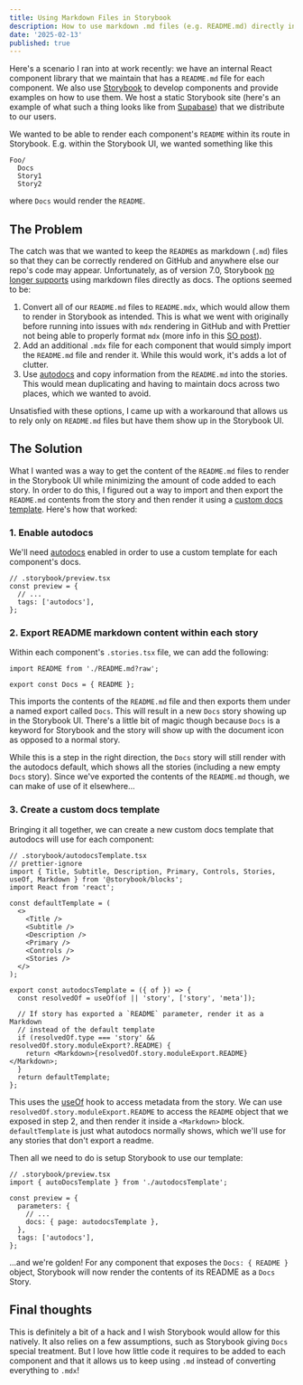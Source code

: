 ```yaml
---
title: Using Markdown Files in Storybook
description: How to use markdown .md files (e.g. README.md) directly in Storybook
date: '2025-02-13'
published: true
---
```


Here's a scenario I ran into at work recently: we have an internal React component library that we
maintain that has a `README.md` file for each component. We also use
[Storybook](https://storybook.js.org/) to develop components and provide examples on how to use
them. We host a static Storybook site (here's an example of what such a thing looks like from
[Supabase](https://unruffled-hoover-de9320.netlify.app/?path=/story/introduction--page)) that we
distribute to our users.

We wanted to be able to render each component's `README` within its route in Storybook. E.g. within
the Storybook UI, we wanted something like this

```
Foo/
  Docs
  Story1
  Story2
```

where `Docs` would render the `README`.

## The Problem

The catch was that we wanted to keep the `README`s as markdown (`.md`) files so that they can be
correctly rendered on GitHub and anywhere else our repo's code may appear. Unfortunately, as of
version 7.0, Storybook
[no longer supports](https://github.com/storybookjs/storybook/issues/24444#issuecomment-1758520524)
using markdown files directly as docs. The options seemed to be:

1. Convert all of our `README.md` files to `README.mdx`, which would allow them to render in
   Storybook as intended. This is what we went with originally before running into issues with `mdx`
   rendering in GitHub and with Prettier not being able to properly format `mdx` (more info in this
   [SO post](https://stackoverflow.com/questions/79400101/prettier-ignore-inside-mdx-storybook-github)).
2. Add an additional `.mdx` file for each component that would simply import the `README.md` file
   and render it. While this would work, it's adds a lot of clutter.
3. Use [autodocs](https://storybook.js.org/docs/writing-docs/autodocs) and copy information from the
   `README.md` into the stories. This would mean duplicating and having to maintain docs across two
   places, which we wanted to avoid.

Unsatisfied with these options, I came up with a workaround that allows us to rely only on
`README.md` files but have them show up in the Storybook UI.

## The Solution

What I wanted was a way to get the content of the `README.md` files to render in the Storybook UI
while minimizing the amount of code added to each story. In order to do this, I figured out a way to
import and then export the `README.md` contents from the story and then render it using a
[custom docs template](https://storybook.js.org/docs/writing-docs/autodocs#write-a-custom-template).
Here's how that worked:

### 1. Enable autodocs

We'll need [autodocs](https://storybook.js.org/docs/writing-docs/autodocs) enabled in order to use a
custom template for each component's docs.

```tsx
// .storybook/preview.tsx
const preview = {
  // ...
  tags: ['autodocs'],
};
```

### 2. Export README markdown content within each story

Within each component's `.stories.tsx` file, we can add the following:

```tsx
import README from './README.md?raw';

export const Docs = { README };
```

This imports the contents of the `README.md` file and then exports them under a named export called
`Docs`. This will result in a new `Docs` story showing up in the Storybook UI. There's a little bit
of magic though because `Docs` is a keyword for Storybook and the story will show up with the
document icon as opposed to a normal story.

While this is a step in the right direction, the `Docs` story will still render with the autodocs
default, which shows all the stories (including a new empty `Docs` story). Since we've exported the
contents of the `README.md` though, we can make of use of it elsewhere...

### 3. Create a custom docs template

Bringing it all together, we can create a new custom docs template that autodocs will use for each
component:

```tsx
// .storybook/autodocsTemplate.tsx
// prettier-ignore
import { Title, Subtitle, Description, Primary, Controls, Stories, useOf, Markdown } from '@storybook/blocks';
import React from 'react';

const defaultTemplate = (
  <>
    <Title />
    <Subtitle />
    <Description />
    <Primary />
    <Controls />
    <Stories />
  </>
);

export const autodocsTemplate = ({ of }) => {
  const resolvedOf = useOf(of || 'story', ['story', 'meta']);

  // If story has exported a `README` parameter, render it as a Markdown
  // instead of the default template
  if (resolvedOf.type === 'story' && resolvedOf.story.moduleExport?.README) {
    return <Markdown>{resolvedOf.story.moduleExport.README}</Markdown>;
  }
  return defaultTemplate;
};
```

This uses the [useOf](https://storybook.js.org/docs/api/doc-blocks/doc-block-useof) hook to access
metadata from the story. We can use `resolvedOf.story.moduleExport.README` to access the `README`
object that we exposed in step 2, and then render it inside a `<Markdown>` block. `defaultTemplate`
is just what autodocs normally shows, which we'll use for any stories that don't export a readme.

Then all we need to do is setup Storybook to use our template:

```tsx
// .storybook/preview.tsx
import { autoDocsTemplate } from './autodocsTemplate';

const preview = {
  parameters: {
    // ...
    docs: { page: autodocsTemplate },
  },
  tags: ['autodocs'],
};
```

...and we're golden! For any component that exposes the `Docs: { README }` object, Storybook will
now render the contents of its README as a `Docs` Story.

## Final thoughts

This is definitely a bit of a hack and I wish Storybook would allow for this natively. It also
relies on a few assumptions, such as Storybook giving `Docs` special treatment. But I love how
little code it requires to be added to each component and that it allows us to keep using `.md`
instead of converting everything to `.mdx`!

